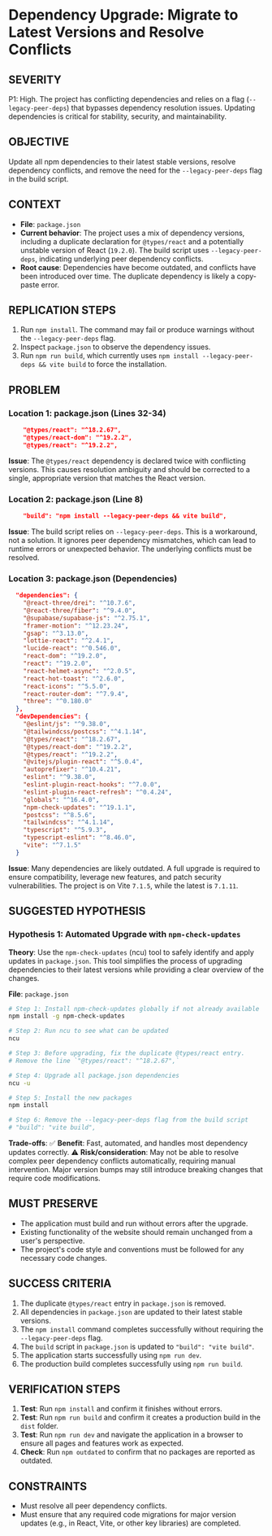 # Dependency Upgrade: Migrate to Latest Versions and Resolve Conflicts

## SEVERITY
P1: High. The project has conflicting dependencies and relies on a flag (`--legacy-peer-deps`) that bypasses dependency resolution issues. Updating dependencies is critical for stability, security, and maintainability.

## OBJECTIVE
Update all npm dependencies to their latest stable versions, resolve dependency conflicts, and remove the need for the `--legacy-peer-deps` flag in the build script.

## CONTEXT
- **File**: `package.json`
- **Current behavior**: The project uses a mix of dependency versions, including a duplicate declaration for `@types/react` and a potentially unstable version of React (`19.2.0`). The build script uses `--legacy-peer-deps`, indicating underlying peer dependency conflicts.
- **Root cause**: Dependencies have become outdated, and conflicts have been introduced over time. The duplicate dependency is likely a copy-paste error.

## REPLICATION STEPS
1. Run `npm install`. The command may fail or produce warnings without the `--legacy-peer-deps` flag.
2. Inspect `package.json` to observe the dependency issues.
3. Run `npm run build`, which currently uses `npm install --legacy-peer-deps && vite build` to force the installation.

## PROBLEM

### Location 1: package.json (Lines 32-34)
```json
    "@types/react": "^18.2.67",
    "@types/react-dom": "^19.2.2",
    "@types/react": "^19.2.2",
```
**Issue**: The `@types/react` dependency is declared twice with conflicting versions. This causes resolution ambiguity and should be corrected to a single, appropriate version that matches the React version.

### Location 2: package.json (Line 8)
```json
    "build": "npm install --legacy-peer-deps && vite build",
```
**Issue**: The build script relies on `--legacy-peer-deps`. This is a workaround, not a solution. It ignores peer dependency mismatches, which can lead to runtime errors or unexpected behavior. The underlying conflicts must be resolved.

### Location 3: package.json (Dependencies)
```json
  "dependencies": {
    "@react-three/drei": "^10.7.6",
    "@react-three/fiber": "^9.4.0",
    "@supabase/supabase-js": "^2.75.1",
    "framer-motion": "^12.23.24",
    "gsap": "^3.13.0",
    "lottie-react": "^2.4.1",
    "lucide-react": "^0.546.0",
    "react-dom": "^19.2.0",
    "react": "^19.2.0",
    "react-helmet-async": "^2.0.5",
    "react-hot-toast": "^2.6.0",
    "react-icons": "^5.5.0",
    "react-router-dom": "^7.9.4",
    "three": "^0.180.0"
  },
  "devDependencies": {
    "@eslint/js": "^9.38.0",
    "@tailwindcss/postcss": "^4.1.14",
    "@types/react": "^18.2.67",
    "@types/react-dom": "^19.2.2",
    "@types/react": "^19.2.2",
    "@vitejs/plugin-react": "^5.0.4",
    "autoprefixer": "^10.4.21",
    "eslint": "^9.38.0",
    "eslint-plugin-react-hooks": "^7.0.0",
    "eslint-plugin-react-refresh": "^0.4.24",
    "globals": "^16.4.0",
    "npm-check-updates": "^19.1.1",
    "postcss": "^8.5.6",
    "tailwindcss": "^4.1.14",
    "typescript": "^5.9.3",
    "typescript-eslint": "^8.46.0",
    "vite": "^7.1.5"
  }
```
**Issue**: Many dependencies are likely outdated. A full upgrade is required to ensure compatibility, leverage new features, and patch security vulnerabilities. The project is on Vite `7.1.5`, while the latest is `7.1.11`.

## SUGGESTED HYPOTHESIS

### Hypothesis 1: Automated Upgrade with `npm-check-updates`
**Theory**: Use the `npm-check-updates` (ncu) tool to safely identify and apply updates in `package.json`. This tool simplifies the process of upgrading dependencies to their latest versions while providing a clear overview of the changes.

**File**: `package.json`

```bash
# Step 1: Install npm-check-updates globally if not already available
npm install -g npm-check-updates

# Step 2: Run ncu to see what can be updated
ncu

# Step 3: Before upgrading, fix the duplicate @types/react entry.
# Remove the line `"@types/react": "^18.2.67",`

# Step 4: Upgrade all package.json dependencies
ncu -u

# Step 5: Install the new packages
npm install

# Step 6: Remove the --legacy-peer-deps flag from the build script
# "build": "vite build",
```
**Trade-offs**:
✅ **Benefit**: Fast, automated, and handles most dependency updates correctly.
⚠️ **Risk/consideration**: May not be able to resolve complex peer dependency conflicts automatically, requiring manual intervention. Major version bumps may still introduce breaking changes that require code modifications.

## MUST PRESERVE
- The application must build and run without errors after the upgrade.
- Existing functionality of the website should remain unchanged from a user's perspective.
- The project's code style and conventions must be followed for any necessary code changes.

## SUCCESS CRITERIA
1. The duplicate `@types/react` entry in `package.json` is removed.
2. All dependencies in `package.json` are updated to their latest stable versions.
3. The `npm install` command completes successfully without requiring the `--legacy-peer-deps` flag.
4. The `build` script in `package.json` is updated to `"build": "vite build"`.
5. The application starts successfully using `npm run dev`.
6. The production build completes successfully using `npm run build`.

## VERIFICATION STEPS
1. **Test**: Run `npm install` and confirm it finishes without errors.
2. **Test**: Run `npm run build` and confirm it creates a production build in the `dist` folder.
3. **Test**: Run `npm run dev` and navigate the application in a browser to ensure all pages and features work as expected.
4. **Check**: Run `npm outdated` to confirm that no packages are reported as outdated.

## CONSTRAINTS
- Must resolve all peer dependency conflicts.
- Must ensure that any required code migrations for major version updates (e.g., in React, Vite, or other key libraries) are completed.
